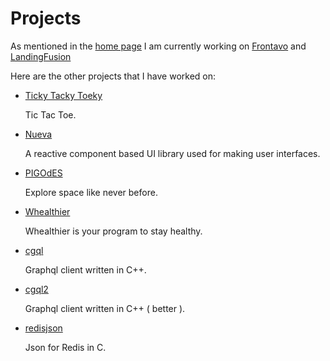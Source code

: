 # Projects

As mentioned in the [home page](/) I am currently working
on [Frontavo](https://frontavo.vercel.app) and
[LandingFusion](https://landingfusion.vercel.app)

Here are the other projects that I have worked on:

- [Ticky Tacky Toeky](https://github.com/codingwith3dv/ticky-tacky-toeky)

  Tic Tac Toe.

- [Nueva](https://github.com/codingwith3dv/nueva)

  A reactive component based UI library used for making user interfaces.

- [PIGOdES](https://github.com/codingwith3dv/PIGOdES)

  Explore space like never before.

- [Whealthier](https://github.com/codingwith3dv/Whealthier)

  Whealthier is your program to stay healthy.

- [cgql](https://github.com/cgql/cgql)

  Graphql client written in C++.

- [cgql2](https://github.com/cgql/cgql2)

  Graphql client written in C++ ( better ).

- [redisjson](https://github.com/codingwith3dv/redisjson)

  Json for Redis in C.
